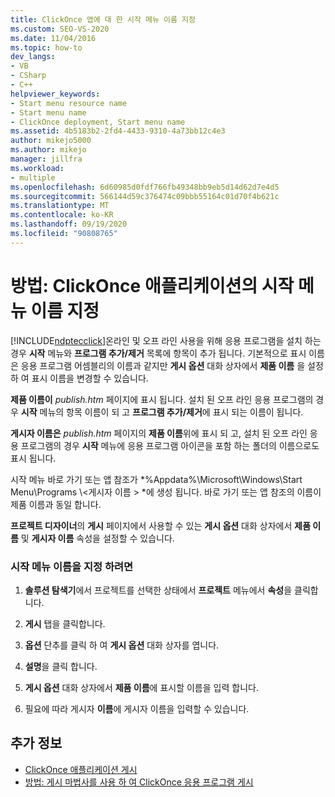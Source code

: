 ```yaml
---
title: ClickOnce 앱에 대 한 시작 메뉴 이름 지정
ms.custom: SEO-VS-2020
ms.date: 11/04/2016
ms.topic: how-to
dev_langs:
- VB
- CSharp
- C++
helpviewer_keywords:
- Start menu resource name
- Start menu name
- ClickOnce deployment, Start menu name
ms.assetid: 4b5183b2-2fd4-4433-9310-4a73bb12c4e3
author: mikejo5000
ms.author: mikejo
manager: jillfra
ms.workload:
- multiple
ms.openlocfilehash: 6d60985d0fdf766fb49348bb9eb5d14d62d7e4d5
ms.sourcegitcommit: 566144d59c376474c09bbb55164c01d70f4b621c
ms.translationtype: MT
ms.contentlocale: ko-KR
ms.lasthandoff: 09/19/2020
ms.locfileid: "90808765"
---
```

# <a name="how-to-specify-a-start-menu-name-for-a-clickonce-application"></a>방법: ClickOnce 애플리케이션의 시작 메뉴 이름 지정
[!INCLUDE[ndptecclick](../deployment/includes/ndptecclick_md.md)]온라인 및 오프 라인 사용을 위해 응용 프로그램을 설치 하는 경우 **시작** 메뉴와 **프로그램 추가/제거** 목록에 항목이 추가 됩니다. 기본적으로 표시 이름은 응용 프로그램 어셈블리의 이름과 같지만 **게시 옵션** 대화 상자에서 **제품 이름** 을 설정 하 여 표시 이름을 변경할 수 있습니다.

 **제품 이름이** *publish.htm* 페이지에 표시 됩니다. 설치 된 오프 라인 응용 프로그램의 경우 **시작** 메뉴의 항목 이름이 되 고 **프로그램 추가/제거**에 표시 되는 이름이 됩니다.

 **게시자 이름은** *publish.htm* 페이지의 **제품 이름**위에 표시 되 고, 설치 된 오프 라인 응용 프로그램의 경우 **시작** 메뉴에 응용 프로그램 아이콘을 포함 하는 폴더의 이름으로도 표시 됩니다.

 시작 메뉴 바로 가기 또는 앱 참조가 *%Appdata%\Microsoft\Windows\Start Menu\Programs \\<게시자 이름 \> *에 생성 됩니다. 바로 가기 또는 앱 참조의 이름이 제품 이름과 동일 합니다.

 **프로젝트 디자이너**의 **게시** 페이지에서 사용할 수 있는 **게시 옵션** 대화 상자에서 **제품 이름** 및 **게시자 이름** 속성을 설정할 수 있습니다.

### <a name="to-specify-a-start-menu-name"></a>시작 메뉴 이름을 지정 하려면

1. **솔루션 탐색기**에서 프로젝트를 선택한 상태에서 **프로젝트** 메뉴에서 **속성**을 클릭합니다.

2. **게시** 탭을 클릭합니다.

3. **옵션** 단추를 클릭 하 여 **게시 옵션** 대화 상자를 엽니다.

4. **설명**을 클릭 합니다.

5. **게시 옵션** 대화 상자에서 **제품 이름**에 표시할 이름을 입력 합니다.

6. 필요에 따라 게시자 **이름**에 게시자 이름을 입력할 수 있습니다.

## <a name="see-also"></a>추가 정보
- [ClickOnce 애플리케이션 게시](../deployment/publishing-clickonce-applications.md)
- [방법: 게시 마법사를 사용 하 여 ClickOnce 응용 프로그램 게시](../deployment/how-to-publish-a-clickonce-application-using-the-publish-wizard.md)